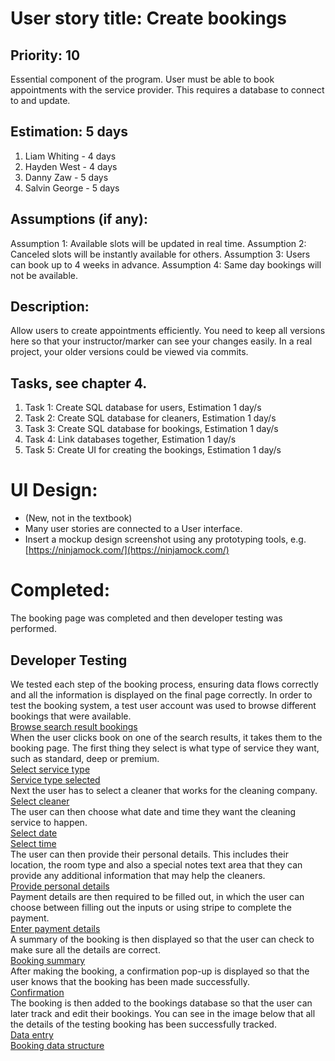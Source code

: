 # User story title: Create bookings

## Priority: 10 
Essential component of the program. User must be able to book appointments with the service provider.
This requires a database to connect to and update.

## Estimation: 5 days

1. Liam Whiting - 4 days
2. Hayden West - 4 days
3. Danny Zaw - 5 days
4. Salvin George - 5 days

## Assumptions (if any):
Assumption 1: Available slots will be updated in real time. 
Assumption 2: Canceled slots will be instantly available for others.
Assumption 3: Users can book up to 4 weeks in advance.
Assumption 4: Same day bookings will not be available. 

## Description:
Allow users to create appointments efficiently.
You need to keep all versions here so that your instructor/marker can see your changes easily. 
In a real project, your older versions could be viewed via commits.


## Tasks, see chapter 4.

1. Task 1: Create SQL database for users, Estimation 1 day/s
2. Task 2: Create SQL database for cleaners, Estimation 1 day/s
3. Task 3: Create SQL database for bookings, Estimation 1 day/s
4. Task 4: Link databases together, Estimation 1 day/s
5. Task 5: Create UI for creating the bookings, Estimation 1 day/s


# UI Design:
* (New, not in the textbook) 
* Many user stories are connected to a User interface.
* Insert a mockup design screenshot using any prototyping tools, e.g. [https://ninjamock.com/](https://ninjamock.com/)


# Completed:
The booking page was completed and then developer testing was performed.

## Developer Testing
We tested each step of the booking process, ensuring data flows correctly and all the
information is displayed on the final page correctly.
In order to test the booking system, a test user account was used to browse different
bookings that were available.  
[Browse search result bookings](../Images/02_Implemented/01_Create_Bookings/01_browse_service_providers.png)  
When the user clicks book on one of the search results, it takes them to the booking page.
The first thing they select is what type of service they want, such as standard, deep or premium.  
[Select service type](../Images/02_Implemented/01_Create_Bookings/02_select_service_type_1.png)  
[Service type selected](../Images/02_Implemented/01_Create_Bookings/02_select_service_type_2.png)  
Next the user has to select a cleaner that works for the cleaning company.  
[Select cleaner](../Images/02_Implemented/01_Create_Bookings/03_select_cleaner.png)  
The user can then choose what date and time they want the cleaning service to happen.  
[Select date](../Images/02_Implemented/01_Create_Bookings/04_select_date_time_1.png)  
[Select time](../Images/02_Implemented/01_Create_Bookings/04_select_date_time_2.png)  
The user can then provide their personal details. This includes their location, the room type
and also a special notes text area that they can provide any additional information that
may help the cleaners.  
[Provide personal details](../Images/02_Implemented/01_Create_Bookings/05_enter_address.png)  
Payment details are then required to be filled out, in which the user can choose between
filling out the inputs or using stripe to complete the payment.   
[Enter payment details](../Images/02_Implemented/01_Create_Bookings/06_enter_payment_details.png)  
A summary of the booking is then displayed so that the user can check to make sure
all the details are correct.  
[Booking summary](../Images/02_Implemented/01_Create_Bookings/07_booking_summary.png)  
After making the booking, a confirmation pop-up is displayed so that the user knows that
the booking has been made successfully.  
[Confirmation](../Images/02_Implemented/01_Create_Bookings/08_confirmation_popup.png)  
The booking is then added to the bookings database so that the user can later track and edit their bookings.
You can see in the image below that all the details of the testing booking has been successfully
tracked.  
[Data entry](../Images/02_Implemented/01_Create_Bookings/09_database_write.png)  
[Booking data structure](../Images/02_Implemented/01_Create_Bookings/11_booking_datatype.png)  